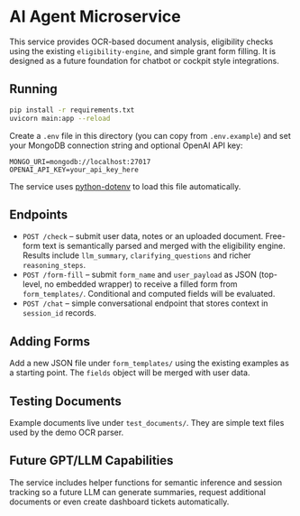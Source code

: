 # AI Agent Microservice

This service provides OCR-based document analysis, eligibility checks using the
existing `eligibility-engine`, and simple grant form filling. It is designed as a
future foundation for chatbot or cockpit style integrations.

## Running

```bash
pip install -r requirements.txt
uvicorn main:app --reload
```

Create a `.env` file in this directory (you can copy from `.env.example`) and set
your MongoDB connection string and optional OpenAI API key:

```
MONGO_URI=mongodb://localhost:27017
OPENAI_API_KEY=your_api_key_here
```

The service uses [python-dotenv](https://github.com/theskumar/python-dotenv) to
load this file automatically.

## Endpoints

- `POST /check` – submit user data, notes or an uploaded document. Free-form
  text is semantically parsed and merged with the eligibility engine. Results
  include `llm_summary`, `clarifying_questions` and richer `reasoning_steps`.
- `POST /form-fill` – submit `form_name` and `user_payload` as JSON (top-level,
  no embedded wrapper) to receive a filled form from `form_templates/`.
  Conditional and computed fields will be evaluated.
- `POST /chat` – simple conversational endpoint that stores context in
  `session_id` records.

## Adding Forms

Add a new JSON file under `form_templates/` using the existing examples as a
starting point. The `fields` object will be merged with user data.

## Testing Documents

Example documents live under `test_documents/`. They are simple text files used
by the demo OCR parser.

## Future GPT/LLM Capabilities

The service includes helper functions for semantic inference and session
tracking so a future LLM can generate summaries, request additional documents or
even create dashboard tickets automatically.
